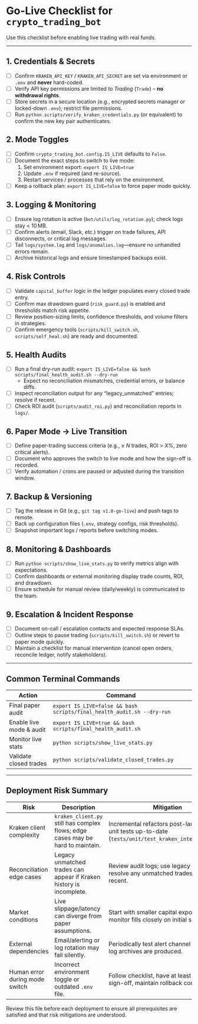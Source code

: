 # Go-Live Checklist for `crypto_trading_bot`

Use this checklist before enabling live trading with real funds.

---

## 1. Credentials & Secrets
- [ ] Confirm `KRAKEN_API_KEY` / `KRAKEN_API_SECRET` are set via environment or `.env` and **never** hard-coded.
- [ ] Verify API key permissions are limited to *Trading* (`Trade`) – **no withdrawal rights**.
- [ ] Store secrets in a secure location (e.g., encrypted secrets manager or locked-down `.env`); restrict file permissions.
- [ ] Run `python scripts/verify_kraken_credentials.py` (or equivalent) to confirm the new key pair authenticates.

## 2. Mode Toggles
- [ ] Confirm `crypto_trading_bot.config.IS_LIVE` defaults to `False`.
- [ ] Document the exact steps to switch to live mode:
  1. Set environment export: `export IS_LIVE=true`
  2. Update `.env` if required (and re-source).
  3. Restart services / processes that rely on the environment.
- [ ] Keep a rollback plan: `export IS_LIVE=false` to force paper mode quickly.

## 3. Logging & Monitoring
- [ ] Ensure log rotation is active (`bot/utils/log_rotation.py`); check logs stay < 10 MB.
- [ ] Confirm alerts (email, Slack, etc.) trigger on trade failures, API disconnects, or critical log messages.
- [ ] Tail `logs/system.log` and `logs/anomalies.log`—ensure no unhandled errors remain.
- [ ] Archive historical logs and ensure timestamped backups exist.

## 4. Risk Controls
- [ ] Validate `capital_buffer` logic in the ledger populates every closed trade entry.
- [ ] Confirm max drawdown guard (`risk_guard.py`) is enabled and thresholds match risk appetite.
- [ ] Review position-sizing limits, confidence thresholds, and volume filters in strategies.
- [ ] Confirm emergency tools (`scripts/kill_switch.sh`, `scripts/self_heal.sh`) are ready and documented.

## 5. Health Audits
- [ ] Run a final dry-run audit: `export IS_LIVE=false && bash scripts/final_health_audit.sh --dry-run`
  - Expect no reconciliation mismatches, credential errors, or balance diffs.
- [ ] Inspect reconciliation output for any “legacy_unmatched” entries; resolve if recent.
- [ ] Check ROI audit (`scripts/audit_roi.py`) and reconciliation reports in `logs/`.

## 6. Paper Mode → Live Transition
- [ ] Define paper-trading success criteria (e.g., ≥ *N* trades, ROI > *X%*, zero critical alerts).
- [ ] Document who approves the switch to live mode and how the sign-off is recorded.
- [ ] Verify automation / crons are paused or adjusted during the transition window.

## 7. Backup & Versioning
- [ ] Tag the release in Git (e.g., `git tag v1.0-go-live`) and push tags to remote.
- [ ] Back up configuration files (`.env`, strategy configs, risk thresholds).
- [ ] Snapshot important logs / reports before switching modes.

## 8. Monitoring & Dashboards
- [ ] Run `python scripts/show_live_stats.py` to verify metrics align with expectations.
- [ ] Confirm dashboards or external monitoring display trade counts, ROI, and drawdown.
- [ ] Ensure schedule for manual review (daily/weekly) is communicated to the team.

## 9. Escalation & Incident Response
- [ ] Document on-call / escalation contacts and expected response SLAs.
- [ ] Outline steps to pause trading (`scripts/kill_switch.sh`) or revert to paper mode quickly.
- [ ] Maintain a checklist for manual intervention (cancel open orders, reconcile ledger, notify stakeholders).

---

## Common Terminal Commands

| Action | Command |
| --- | --- |
| Final paper audit | `export IS_LIVE=false && bash scripts/final_health_audit.sh --dry-run` |
| Enable live mode & audit | `export IS_LIVE=true && bash scripts/final_health_audit.sh` |
| Monitor live stats | `python scripts/show_live_stats.py` |
| Validate closed trades | `python scripts/validate_closed_trades.py` |

---

## Deployment Risk Summary

| Risk | Description | Mitigation |
| --- | --- | --- |
| Kraken client complexity | `kraken_client.py` still has complex flows; edge cases may be hard to maintain. | Incremental refactors post-launch; keep unit tests up-to-date (`tests/unit/test_kraken_integration.py`). |
| Reconciliation edge cases | Legacy unmatched trades can appear if Kraken history is incomplete. | Review audit logs; use legacy partitioning; resolve any unmatched trades that are recent. |
| Market conditions | Live slippage/latency can diverge from paper assumptions. | Start with smaller capital exposure; monitor fills closely on initial sessions. |
| External dependencies | Email/alerting or log rotation may fail silently. | Periodically test alert channel and confirm log archives are produced. |
| Human error during mode switch | Incorrect environment toggle or outdated `.env` file. | Follow checklist, have at least two-person sign-off, maintain rollback commands. |

Review this file before each deployment to ensure all prerequisites are satisfied and that risk mitigations are understood.
